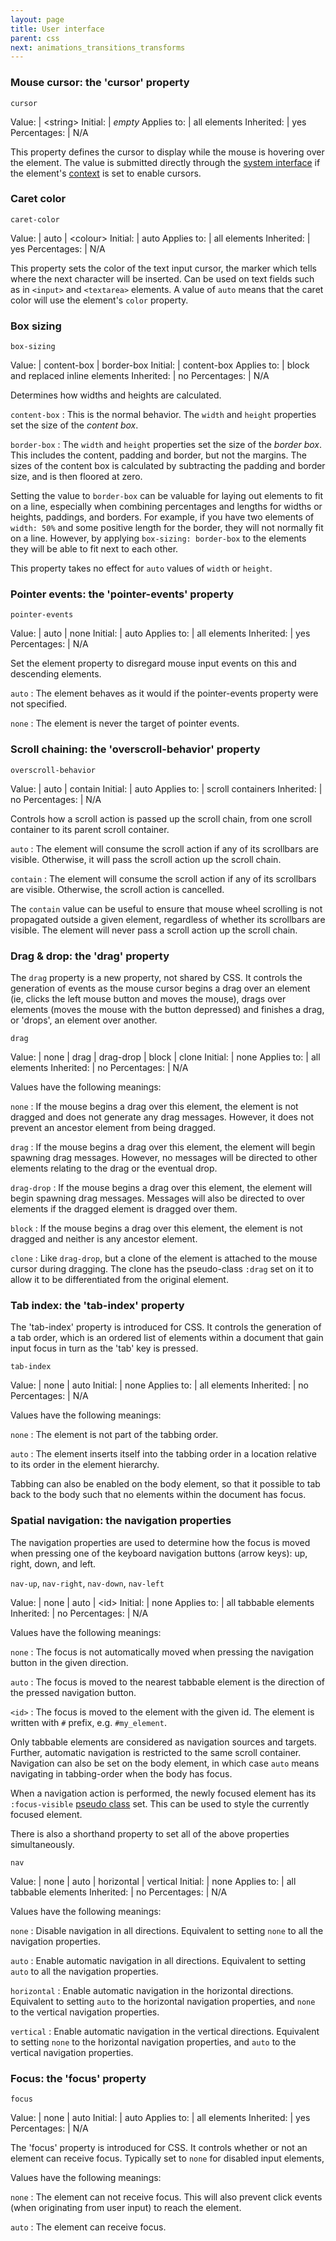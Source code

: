 ```yaml
---
layout: page
title: User interface
parent: css
next: animations_transitions_transforms
---
```


### Mouse cursor: the 'cursor' property


`cursor`

Value: | \<string\>
Initial: | *empty*
Applies to: | all elements
Inherited: | yes
Percentages: | N/A

This property defines the cursor to display while the mouse is hovering over the element. The value is submitted directly through the [system interface](../cpp_manual/interfaces/system.html) if the element's [context](../cpp_manual/contexts.html#mouse-cursor) is set to enable cursors.

### Caret color


`caret-color`

Value: | auto \| \<colour\>
Initial: | auto
Applies to: | all elements
Inherited: | yes
Percentages: | N/A

This property sets the color of the text input cursor, the marker which tells where the next character will be inserted. Can be used on text fields such as in `<input>` and `<textarea>` elements. A value of `auto` means that the caret color will use the element's `color` property.

### Box sizing


`box-sizing`

Value: | content-box \| border-box
Initial: | content-box
Applies to: | block and replaced inline elements
Inherited: | no
Percentages: | N/A

Determines how widths and heights are calculated.

`content-box`
: This is the normal behavior. The `width` and `height` properties set the size of the *content box*.

`border-box`
: The `width` and `height` properties set the size of the *border box*. This includes the content, padding and border, but not the margins. The sizes of the content box is calculated by subtracting the padding and border size, and is then floored at zero. 

Setting the value to `border-box` can be valuable for laying out elements to fit on a line, especially when combining percentages and lengths for widths or heights, paddings, and borders. For example, if you have two elements of `width: 50%` and some positive length for the border, they will not normally fit on a line. However, by applying `box-sizing: border-box` to the elements they will be able to fit next to each other.

This property takes no effect for `auto` values of `width` or `height`. 

### Pointer events: the 'pointer-events' property


`pointer-events`

Value: | auto \| none
Initial: | auto
Applies to: | all elements
Inherited: | yes
Percentages: | N/A

Set the element property to disregard mouse input events on this and descending elements.


`auto`
: The element behaves as it would if the pointer-events property were not specified.

`none`
: The element is never the target of pointer events.


### Scroll chaining: the 'overscroll-behavior' property


`overscroll-behavior`

Value: | auto \| contain
Initial: | auto
Applies to: | scroll containers
Inherited: | no
Percentages: | N/A

Controls how a scroll action is passed up the scroll chain, from one scroll container to its parent scroll container.

`auto`
: The element will consume the scroll action if any of its scrollbars are visible. Otherwise, it will pass the scroll action up the scroll chain.

`contain`
: The element will consume the scroll action if any of its scrollbars are visible. Otherwise, the scroll action is cancelled.

The `contain` value can be useful to ensure that mouse wheel scrolling is not propagated outside a given element, regardless of whether its scrollbars are visible. The element will never pass a scroll action up the scroll chain.


### Drag & drop: the 'drag' property


The `drag` property is a new property, not shared by CSS. It controls the generation of events as the mouse cursor begins a drag over an element (ie, clicks the left mouse button and moves the mouse), drags over elements (moves the mouse with the button depressed) and finishes a drag, or 'drops', an element over another.

`drag`

Value: | none \| drag \| drag-drop \| block \| clone
Initial: | none
Applies to: | all elements
Inherited: | no
Percentages: | N/A

Values have the following meanings:

`none`
: If the mouse begins a drag over this element, the element is not dragged and does not generate any drag messages. However, it does not prevent an ancestor element from being dragged. 

`drag`
: If the mouse begins a drag over this element, the element will begin spawning drag messages. However, no messages will be directed to other elements relating to the drag or the eventual drop. 

`drag-drop`
: If the mouse begins a drag over this element, the element will begin spawning drag messages. Messages will also be directed to over elements if the dragged element is dragged over them. 

`block`
: If the mouse begins a drag over this element, the element is not dragged and neither is any ancestor element. 

`clone`
:  Like `drag-drop`, but a clone of the element is attached to the mouse cursor during dragging. The clone has the pseudo-class `:drag` set on it to allow it to be differentiated from the original element.


### Tab index: the 'tab-index' property


The 'tab-index' property is introduced for CSS. It controls the generation of a tab order, which is an ordered list of elements within a document that gain input focus in turn as the 'tab' key is pressed.

`tab-index`

Value: | none \| auto
Initial: | none
Applies to: | all elements
Inherited: | no
Percentages: | N/A

Values have the following meanings:

`none`
: The element is not part of the tabbing order. 

`auto`
: The element inserts itself into the tabbing order in a location relative to its order in the element hierarchy.

Tabbing can also be enabled on the body element, so that it possible to tab back to the body such that no elements within the document has focus.


### Spatial navigation: the navigation properties


The navigation properties are used to determine how the focus is moved when pressing one of the keyboard navigation buttons (arrow keys): up, right, down, and left.

`nav-up`, `nav-right`, `nav-down`, `nav-left`

Value: | none \| auto \| \<id\>
Initial: | none
Applies to: | all tabbable elements
Inherited: | no
Percentages: | N/A

Values have the following meanings:

`none`
: The focus is not automatically moved when pressing the navigation button in the given direction.

`auto`
: The focus is moved to the nearest tabbable element is the direction of the pressed navigation button.

`<id>`
: The focus is moved to the element with the given id. The element is written with `#` prefix, e.g. `#my_element`.

Only <span class="prop-def-symbol" title="elements with 'tab-index: auto'">tabbable elements</span> are considered as navigation sources and targets. Further, automatic navigation is restricted to the same <span class="prop-def-symbol" title="elements whose 'overflow' property is set to anything other than 'visible' establish a new scroll container">scroll container</span>. Navigation can also be set on the body element, in which case `auto` means navigating in tabbing-order when the body has focus.

When a navigation action is performed, the newly focused element has its `:focus-visible` [pseudo class](selectors.html#pseudo-selectors) set. This can be used to style the currently focused element.

There is also a shorthand property to set all of the above properties simultaneously.

`nav`

Value: | none \| auto \| horizontal \| vertical
Initial: | none
Applies to: | all tabbable elements
Inherited: | no
Percentages: | N/A

Values have the following meanings:

`none`
: Disable navigation in all directions. Equivalent to setting `none` to all the navigation properties.

`auto`
: Enable automatic navigation in all directions. Equivalent to setting `auto` to all the navigation properties.

`horizontal`
: Enable automatic navigation in the horizontal directions. Equivalent to setting `auto` to the horizontal navigation properties, and `none` to the vertical navigation properties.

`vertical`
: Enable automatic navigation in the vertical directions. Equivalent to setting `none` to the horizontal navigation properties, and `auto` to the vertical navigation properties.


### Focus: the 'focus' property


`focus`

Value: | none \| auto
Initial: | auto
Applies to: | all elements
Inherited: | yes
Percentages: | N/A

The 'focus' property is introduced for CSS. It controls whether or not an element can receive focus. Typically set to `none` for disabled input elements,

Values have the following meanings:

`none`
: The element can not receive focus. This will also prevent click events (when originating from user input) to reach the element.

`auto`
: The element can receive focus.
